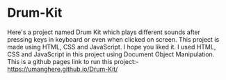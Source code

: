 # Drum-Kit
Here's a project named Drum Kit which plays different sounds after pressing keys in keyboard or even when clicked on screen. This project is made using HTML, CSS and JavaScript.
I hope you liked it.
I used HTML, CSS and JavaScript in this project using Document Object Manipulation. 
This is a github pages link to run this project:- https://umanghere.github.io/Drum-Kit/
